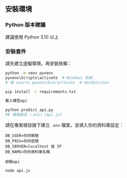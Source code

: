## 安裝環境

### Python 版本建議
建議使用 Python 3.10 以上

### 安裝套件

請先建立虛擬環境，再安裝依賴：

```bash
python -m venv pyvenv
pyvenv\Scripts\activate  # Windows 系統
# 或 source pyvenv/bin/activate  # macOS/Linux

pip install -r requirements.txt

載入模型api

python predict_api.py
## 環境設定（.env）(api.js)
```
請在專案根目錄下建立 `.env` 檔案，並填入你的資料庫設定：

```env
DB_USER=你的帳號
DB_PASS=你的密碼
DB_SERVER=localhost 或 IP
DB_NAME=你的資料庫名稱

啟動api

node api.js
